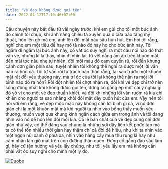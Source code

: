 ```yaml
---
title: "Vẻ đẹp không được gọi tên"
date: 2022-04-12T17:10:46+07:00
---
```


Câu chuyện này bắt đầu từ vài ngày trước, khi em gửi cho tôi một bức ảnh do chính tôi chụp, khi ánh nắng chiều tà xuyên qua ô cửa bảo tàng mỹ thuật, hôn lên gò má em, ánh lên đôi mắt nâu sâu hun hút. Em hỏi tôi rằng, nghĩ cho em một tiêu đề hay mô tả nào đó hay ho cho bức ảnh này. Tôi ngắm đi ngắm lại bức ảnh này, cố vắt óc suy nghĩ ra một câu nói nào đó thật văn vẻ, nhưng kì lạ thay, nhìn đi nhìn lại, từ vệt nắng ấm áp trên khuôn mặt, đến mái tóc nâu nhẹ tự nhiên, đôi môi màu đỏ cam quyến rũ, rồi đến khung cảnh đơn giản phía sau, tuyệt nhiên tôi không thể nghĩ ra được một lời văn nào ra hồn cả. Tôi tự vấn rồi tự trách bản thân rằng, tại sao trước một khuôn mặt rất đỗi yêu thương này, mà trí óc của tôi lại không thể nặn ra một lời bình nào đó ra hồn? Rồi đột nhiên tôi chợt nhận ra, đôi khi vẻ đẹp chỉ trở nên sống động nhất khi không được gọi tên, đừng cố gắng ép một cái ý nghĩa gì đó vô vị cho một vẻ đẹp thuần khiết, và đôi khi những lời văn rườm rà kia chỉ khiến cho người ta sao nhãng khỏi đôi mắt đầy cuốn hút của em. Vậy nên tôi nói với em rằng, vẻ đẹp mộc mạc này không cần lời bình gì cả, vì nó đơn giản chỉ là một khuôn mặt mà khi người ta nhìn vào bống thấy muốn yêu thương, muốn vượt qua khung kính ngăn cách giữa em trong ảnh và tôi đang nhìn vào nó để hôn lên đôi môi kia. Có lẽ bản chất của vẻ đẹp cũng chỉ đơn giản như vậy, có thể đằng sau chúng là những sợi dây liên kết phức tạp mà ta có thể tốn nhiều thời gian hay thậm chí cả đời để hiểu, như khi ta nhìn vào một ngọn núi xanh ở phía xa, nhìn vào hàng cây mùa thu rụng lá hay như cảm nhận làn gió mát trên con đường thân quen. Đừng cố gắng đào sâu làm gì, hãy cứ tận hưởng và yêu lấy chúng, như tôi, yêu lấy em mà không cần phải vắt óc suy nghĩ cho mình một lý do.

[![Duobe](/uncaptioned-beautifulness/duobe.jpeg)]()